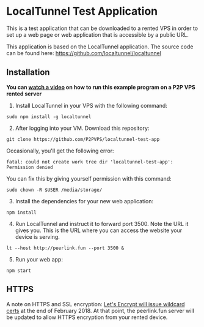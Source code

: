 # LocalTunnel Test Application
This is a test application that can be downloaded to a rented VPS in order to set up
a web page or web application that is accessible by a public URL.

This application is based on the LocalTunnel application. The source code can be found here:
https://github.com/localtunnel/localtunnel


## Installation
**You can [watch a video](http://p2pvps.org/serving-an-express-js-web-app-with-a-p2p-vps-rental/) on how to run this example program on a P2P VPS rented server**

1. Install LocalTunnel in your VPS with the following command:

`sudo npm install -g localtunnel`

2. After logging into your VM. Download this repository:

`git clone https://github.com/P2PVPS/localtunnel-test-app`

Occasionally, you'll get the following error:

`fatal: could not create work tree dir 'localtunnel-test-app': Permission denied`

You can fix this by giving yourself permission with this command:

`sudo chown -R $USER /media/storage/`

3. Install the dependencies for your new web application:

`npm install`

4. Run LocalTunnel and instruct it to forward port 3500. Note the URL it gives you.
This is the URL where you can access the website your device is serving.

`lt --host http://peerlink.fun --port 3500 &`

5. Run your web app:

`npm start`

## HTTPS
A note on HTTPS and SSL encryption:
[Let's Encrypt will issue wildcard certs](https://letsencrypt.org/2017/07/06/wildcard-certificates-coming-jan-2018.html)
at the end of February 2018. At that point, the peerlink.fun server will be updated
to allow HTTPS encryption from your rented device.
